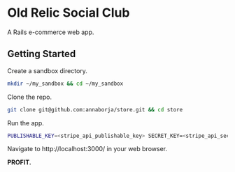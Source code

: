 # Old Relic Social Club

A Rails e-commerce web app.

## Getting Started

Create a sandbox directory.

```bash
mkdir ~/my_sandbox && cd ~/my_sandbox
```

Clone the repo.

```bash
git clone git@github.com:annaborja/store.git && cd store
```

Run the app.

```bash
PUBLISHABLE_KEY=<stripe_api_publishable_key> SECRET_KEY=<stripe_api_secret_key> rails s
```

Navigate to http://localhost:3000/ in your web browser.

**PROFIT.**
